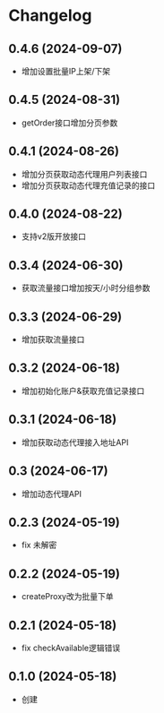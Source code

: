 # Changelog

## 0.4.6 (2024-09-07)

* 增加设置批量IP上架/下架

## 0.4.5 (2024-08-31)

* getOrder接口增加分页参数

## 0.4.1 (2024-08-26)

* 增加分页获取动态代理用户列表接口
* 增加分页获取动态代理充值记录的接口

## 0.4.0 (2024-08-22)

* 支持v2版开放接口

## 0.3.4 (2024-06-30)

* 获取流量接口增加按天/小时分组参数

## 0.3.3 (2024-06-29)

* 增加获取流量接口

## 0.3.2 (2024-06-18)

* 增加初始化账户&获取充值记录接口

## 0.3.1 (2024-06-18)

* 增加获取动态代理接入地址API

## 0.3 (2024-06-17)

* 增加动态代理API

## 0.2.3 (2024-05-19)
* fix 未解密

## 0.2.2 (2024-05-19)
* createProxy改为批量下单

## 0.2.1 (2024-05-18)
* fix checkAvailable逻辑错误

## 0.1.0 (2024-05-18)
* 创建
